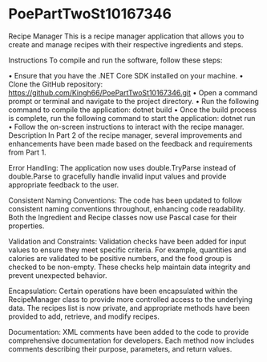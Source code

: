 # PoePartTwoSt10167346
Recipe Manager
This is a recipe manager application that allows you to create and manage recipes with their respective ingredients and steps.

Instructions
To compile and run the software, follow these steps:

•	Ensure that you have the .NET Core SDK installed on your machine.
•	Clone the GitHub repository: https://github.com/Kingh66/PoePartTwoSt10167346.git
•	Open a command prompt or terminal and navigate to the project directory.
•	Run the following command to compile the application:
dotnet build
•	Once the build process is complete, run the following command to start the application:
dotnet run
•	Follow the on-screen instructions to interact with the recipe manager.
Description
In Part 2 of the recipe manager, several improvements and enhancements have been made based on the feedback and requirements from Part 1.

Error Handling: The application now uses double.TryParse instead of double.Parse to gracefully handle invalid input values and provide appropriate feedback to the user.

Consistent Naming Conventions: The code has been updated to follow consistent naming conventions throughout, enhancing code readability. Both the Ingredient and Recipe classes now use Pascal case for their properties.

Validation and Constraints: Validation checks have been added for input values to ensure they meet specific criteria. For example, quantities and calories are validated to be positive numbers, and the food group is checked to be non-empty. These checks help maintain data integrity and prevent unexpected behavior.

Encapsulation: Certain operations have been encapsulated within the RecipeManager class to provide more controlled access to the underlying data. The recipes list is now private, and appropriate methods have been provided to add, retrieve, and modify recipes.

Documentation: XML comments have been added to the code to provide comprehensive documentation for developers. Each method now includes comments describing their purpose, parameters, and return values.
